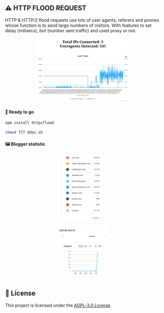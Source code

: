 ## ⚠️ HTTP FLOOD REQUEST

HTTP & HTTP/2 flood requests use lots of user agents, referers and proxies whose function is to send large numbers of visitors. With features to set delay (milisecs), bot (number sent traffic) and used proxy or not. 

<center><img src="Layer7.png" width=300></center>

#### 🚀 Ready to go

```bash
npm install httpsflood
```

```bash
chmod 777 ddos.sh
```

#### 🖼 Blogger statistic

<center><img src="Blogger-test1.png" width=160></center>
<center><img src="Blogger-test2.png" width=160></center>


## 📝 License

This project is licensed under the [AGPL-3.0 License](https://github.com/naix0x/httprequest/blob/main/LICENSE).

